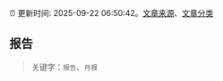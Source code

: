:alarm_clock: 更新时间: 2025-09-22 06:50:42。[文章来源](/README.md)、[文章分类](/TAGS.md)

## 报告


> 关键字：`报告`、`月报`



